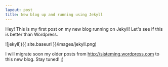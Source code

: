```yaml
---
layout: post
title: New blog up and running using Jekyll
---
```


Hey! This is my first post on my new blog running on Jekyll!
Let's see if this is better than Wordpress. 

![jekyll]({{ site.baseurl }}/images/jekyll.png)

I will migrate soon my older posts from http://sisteming.wordpress.com to this new blog. Stay tuned! ;)